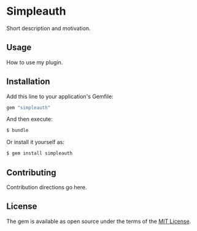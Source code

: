 # Simpleauth
Short description and motivation.

## Usage
How to use my plugin.

## Installation
Add this line to your application's Gemfile:

```ruby
gem "simpleauth"
```

And then execute:
```bash
$ bundle
```

Or install it yourself as:
```bash
$ gem install simpleauth
```

## Contributing
Contribution directions go here.

## License
The gem is available as open source under the terms of the [MIT License](https://opensource.org/licenses/MIT).
